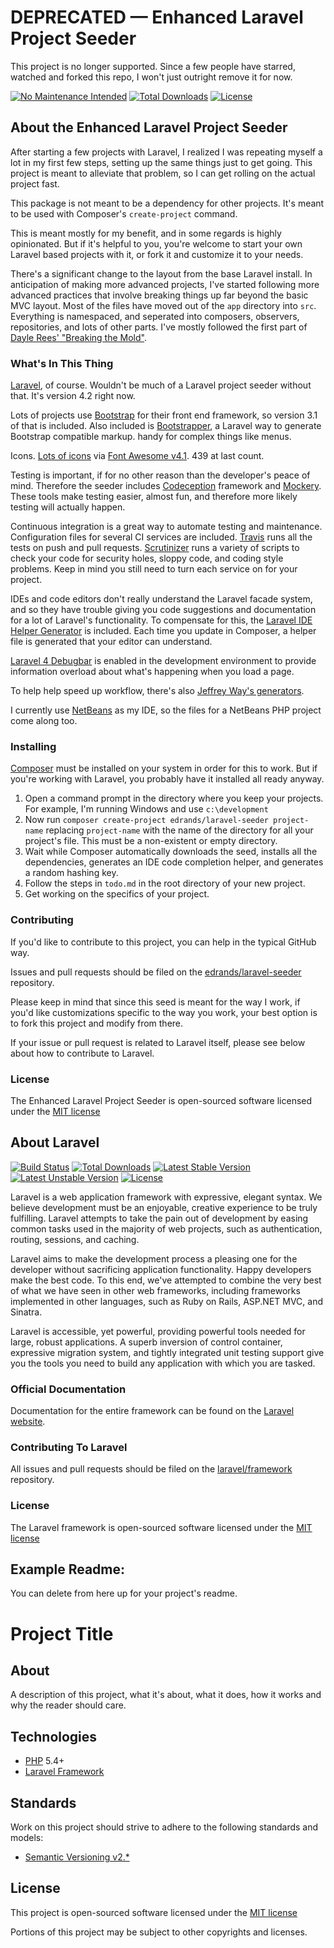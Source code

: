 # DEPRECATED — Enhanced Laravel Project Seeder

This project is no longer supported. Since a few people have starred, watched and forked this repo, I won't just outright remove it for now.

[![No Maintenance Intended](http://unmaintained.tech/badge.svg)](http://unmaintained.tech/)
[![Total Downloads](https://poser.pugx.org/edrands/laravel-seeder/downloads.svg)](https://packagist.org/packages/edrands/laravel-seeder)
[![License](https://poser.pugx.org/edrands/laravel-seeder/license.svg)](https://packagist.org/packages/edrands/laravel-seeder)


## About the Enhanced Laravel Project Seeder

After starting a few projects with Laravel, I realized I was repeating myself a lot in my first few steps, setting up the same things just to get going. This project is meant to alleviate that problem, so I can get rolling on the actual project fast.

This package is not meant to be a dependency for other projects. It's meant to be used with Composer's `create-project` command.

This is meant mostly for my benefit, and in some regards is highly opinionated. But if it's helpful to you, you're welcome to start your own Laravel based projects with it, or fork it and customize it to your needs.

There's a significant change to the layout from the base Laravel install. In anticipation of making more advanced projects, I've started following more advanced practices that involve breaking things up far beyond the basic MVC layout. Most of the files have moved out of the `app` directory into `src`. Everything is namespaced, and seperated into composers, observers, repositories, and lots of other parts. I've mostly followed the first part of [Dayle Rees' "Breaking the Mold"](http://daylerees.com/breaking-the-mold).

### What's In This Thing

[Laravel](http://laravel.com/), of course. Wouldn't be much of a Laravel project seeder without that. It's version 4.2 right now.

Lots of projects use [Bootstrap](http://getbootstrap.com/) for their front end framework, so version 3.1 of that is included. Also included is [Bootstrapper](https://packagist.org/packages/patricktalmadge/bootstrapper), a Laravel way to generate Bootstrap compatible markup. handy for complex things like menus.

Icons. [Lots of icons](http://fontawesome.io/icons/) via [Font Awesome v4.1](http://fontawesome.io/). 439 at last count.

Testing is important, if for no other reason than the developer's peace of mind. Therefore the seeder includes [Codeception](http://codeception.com/) framework and [Mockery](https://github.com/padraic/mockery). These tools make testing easier, almost fun, and therefore more likely testing will actually happen.

Continuous integration is a great way to automate testing and maintenance. Configuration files for several CI services are included. [Travis](https://travis-ci.org) runs all the tests on push and pull requests. [Scrutinizer](https://scrutinizer-ci.com) runs a variety of scripts to check your code for security holes, sloppy code, and coding style problems. Keep in mind you still need to turn each service on for your project.

IDEs and code editors don't really understand the Laravel facade system, and so they have trouble giving you code suggestions and documentation for a lot of Laravel's functionality. To compensate for this, the [Laravel IDE Helper Generator](https://github.com/barryvdh/laravel-ide-helper) is included. Each time you update in Composer, a helper file is generated that your editor can understand.

[Laravel 4 Debugbar](https://github.com/barryvdh/laravel-debugbar) is enabled in the development environment to provide information overload about what's happening when you load a page.

To help help speed up workflow, there's also [Jeffrey Way's generators](https://github.com/JeffreyWay/Laravel-4-Generators).

I currently use [NetBeans](https://netbeans.org/) as my IDE, so the files for a NetBeans PHP project come along too.


### Installing

[Composer](http://getcomposer.org) must be installed on your system in order for this to work. But if you're working with Laravel, you probably have it installed all ready anyway.

1. Open a command prompt in the directory where you keep your projects. For example, I'm running Windows and use `c:\development`
2. Now run `composer create-project edrands/laravel-seeder project-name` replacing `project-name` with the name of the directory for all your project's file. This must be a non-existent or empty directory.
3. Wait while Composer automatically downloads the seed, installs all the dependencies, generates an IDE code completion helper, and generates a random hashing key.
4. Follow the steps in `todo.md` in the root directory of your new project.
5. Get working on the specifics of your project.


### Contributing

If you'd like to contribute to this project, you can help in the typical GitHub way.

Issues and pull requests should be filed on the [edrands/laravel-seeder](https://github.com/edrands/laravel-seeder) repository.

Please keep in mind that since this seed is meant for the way I work, if you'd like customizations specific to the way you work, your best option is to fork this project and modify from there.

If your issue or pull request is related to Laravel itself, please see below about how to contribute to Laravel.

### License

The Enhanced Laravel Project Seeder is open-sourced software licensed under the [MIT license](http://opensource.org/licenses/MIT)


## About Laravel

[![Build Status](https://travis-ci.org/laravel/framework.svg)](https://travis-ci.org/laravel/framework)
[![Total Downloads](https://poser.pugx.org/laravel/framework/downloads.svg)](https://packagist.org/packages/laravel/framework)
[![Latest Stable Version](https://poser.pugx.org/laravel/framework/v/stable.svg)](https://packagist.org/packages/laravel/framework)
[![Latest Unstable Version](https://poser.pugx.org/laravel/framework/v/unstable.svg)](https://packagist.org/packages/laravel/framework)
[![License](https://poser.pugx.org/laravel/framework/license.svg)](https://packagist.org/packages/laravel/framework)

Laravel is a web application framework with expressive, elegant syntax. We believe development must be an enjoyable, creative experience to be truly fulfilling. Laravel attempts to take the pain out of development by easing common tasks used in the majority of web projects, such as authentication, routing, sessions, and caching.

Laravel aims to make the development process a pleasing one for the developer without sacrificing application functionality. Happy developers make the best code. To this end, we've attempted to combine the very best of what we have seen in other web frameworks, including frameworks implemented in other languages, such as Ruby on Rails, ASP.NET MVC, and Sinatra.

Laravel is accessible, yet powerful, providing powerful tools needed for large, robust applications. A superb inversion of control container, expressive migration system, and tightly integrated unit testing support give you the tools you need to build any application with which you are tasked.

### Official Documentation

Documentation for the entire framework can be found on the [Laravel website](http://laravel.com/docs).

### Contributing To Laravel

All issues and pull requests should be filed on the [laravel/framework](http://github.com/laravel/framework) repository.

### License

The Laravel framework is open-sourced software licensed under the [MIT license](http://opensource.org/licenses/MIT)


## Example Readme:
You can delete from here up for your project's readme.

# Project Title

## About

A description of this project, what it's about, what it does, how it works and why the reader should care.

## Technologies

+ [PHP](http://www.php.net/) 5.4+
+ [Laravel Framework](http://laravel.com/)

## Standards

Work on this project should strive to adhere to the following standards and models:

+ [Semantic Versioning v2.*](http://semver.org/)

## License

This project is open-sourced software licensed under the [MIT license](http://opensource.org/licenses/MIT)

Portions of this project may be subject to other copyrights and licenses.
